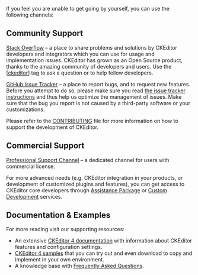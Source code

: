 If you feel you are unable to get going by yourself, you can use the following channels:

## Community Support

[Stack Overflow](https://stackoverflow.com/tags/ckeditor) – a place to share problems and solutions by CKEditor developers and integrators which you can use for usage and implementation issues. CKEditor has grown as an Open Source product, thanks to the amazing community of developers and users. Use the [[ckeditor](https://stackoverflow.com/tags/ckeditor)] tag to ask a question or to help fellow developers.

[GitHub Issue Tracker](https://github.com/ckeditor/ckeditor-dev/issues) – a place to report bugs, and to request new features. Before you attempt to do so, please make sure you read [the issue tracker instructions](https://ckeditor.com/docs/ckeditor4/latest/guide/dev_issues_tracker.html) and thus help us optimize the management of issues. Make sure that the bug you report is not caused by a third-party software or your customizations.

Please refer to the [CONTRIBUTING](https://github.com/ckeditor/ckeditor-dev/blob/master/.github/CONTRIBUTING.md) file for more information on how to support the development of CKEditor.

## Commercial Support

[Professional Support Channel](https://ckeditor.com/contact) – a dedicated channel for users with commercial license.

For more advanced needs (e.g. CKEditor integration in your products, or development of customized plugins and features), you can get access to CKEditor core developers through [Assistance Package](https://cksource.com/ckeditor/services#assistance) or [Custom Development](https://cksource.com/ckeditor/services#custom-development) services.
## Documentation & Examples

For more reading visit our supporting resources:

* An extensive [CKEditor 4 documentation](https://ckeditor.com/docs/ckeditor4) with information about CKEditor features and configuration settings.
* [CKEditor 4 samples](https://sdk.ckeditor.com/) that you can try out and even download to copy and implement in your own environment.
* A knowledge base with [Frequently Asked Questions](https://support.ckeditor.com/hc/en-us/sections/115000842245-CKEditor-4-FAQ).
